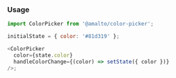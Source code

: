 ### Usage

```typescript
import ColorPicker from '@amalto/color-picker';
```

```javascript
initialState = { color: '#81d319' };

<ColorPicker
  color={state.color}
  handleColorChange={(color) => setState({ color })}
/>;
```
